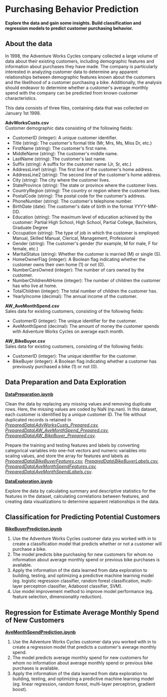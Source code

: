 # Purchasing Behavior Prediction

**Explore the data and gain some insights.  Build classification and regression models to predict customer purchasing behavior.**

## About the data

In 1998, the Adventure Works Cycles company collected a large volume of data about their existing customers, including demographic features and information about purchases they have made. The company is particularly interested in analyzing customer data to determine any apparent relationships between demographic features known about the customers and the likelihood of a customer purchasing a bike. 
Additionally, the analysis should endeavor to determine whether a customer's average monthly spend with the company can be predicted from known customer characteristics.

This data consists of three files, containing data that was collected on January 1st 1998.

**AdvWorksCusts.csv**   
Customer demographic data consisting of the following fields:

- CustomerID (integer): A unique customer identifier.
- Title (string): The customer's formal title (Mr, Mrs, Ms, Miss Dr, etc.)
- FirstName (string): The customer's first name. 
- MiddleName (string): The customer's middle name.
- LastName (string): The customer's last name.
- Suffix (string): A suffix for the customer name (Jr, Sr, etc.)
- AddressLine1 (string): The first line of the customer's home address.
- AddressLine2 (string): The second line of the customer's home address.
- City (string): The city where the customer lives.
- StateProvince (string): The state or province where the customer lives.
- CountryRegion (string): The country or region where the customer lives.
- PostalCode (string): The postal code for the customer's address.
- PhoneNumber (string): The customer's telephone number.
- BirthDate (date): The customer's date of birth in the format YYYY-MM-DD.
- Education (string): The maximum level of education achieved by the customer: Partial High School, High School, Partial College, Bachelors, Graduate Degree
- Occupation (string): The type of job in which the customer is employed: Manual, Skilled Manual, Clerical, Management, Professional
- Gender (string): The customer's gender (for example, M for male, F for female, etc.)
- MaritalStatus (string): Whether the customer is married (M) or single (S).
- HomeOwnerFlag (integer): A Boolean flag indicating whether the customer owns their own home (1) or not (0).
- NumberCarsOwned (integer): The number of cars owned by the customer.
- NumberChildrenAtHome (integer): The number of children the customer has who live at home.
- TotalChildren (integer): The total number of children the customer has.
- YearlyIncome (decimal): The annual income of the customer.

**AW_AveMonthSpend.csv**   
Sales data for existing customers, consisting of the following fields:
- CustomerID (integer): The unique identifier for the customer.
- AveMonthSpend (decimal): The amount of money the customer spends with Adventure Works Cycles on average each month.

**AW_BikeBuyer.csv**   
Sales data for existing customers, consisting of the following fields:
- CustomerID (integer): The unique identifier for the customer.
- BikeBuyer (integer): A Boolean flag indicating whether a customer has previously purchased a bike (1) or not (0).


## Data Preparation and Data Exploration
**[DataPreparation.ipynb](.\AdventureWorksCyclesPrediction\DataPreparation.ipynb)**   

Clean the data by replacing any missing values and removing duplicate rows. Here, the missing values are coded by NaN (np.nan).
In this dataset, each customer is identified by a unique customer ID. 
The file without duplicated records is retained in 
*[PreparedData\AdvWorksCusts_Prepared.csv](.\AdventureWorksCyclesPrediction\PreparedData\AdvWorksCusts_Prepared.csv), 
[PreparedData\AW_AveMonthSpend_Prepared.csv](.\AdventureWorksCyclesPrediction\PreparedData\AW_AveMonthSpend_Prepared.csv), 
[PreparedData\AW_BikeBuyer_Prepared.csv](.\AdventureWorksCyclesPrediction\PreparedData\AW_BikeBuyer_Prepared.csv)*.

Prepare the training and testing features and labels by converting categorical variables into one-hot vectors and numeric variables into scaling values, 
and store the array for features and labels as
*[PreparedData\BikeBuyerFeatures.csv](.\AdventureWorksCyclesPrediction\PreparedData\BikeBuyerFeatures.csv), 
[PreparedData\BikeBuyerLabels.csv](.\AdventureWorksCyclesPrediction\PreparedData\BikeBuyerLabels.csv), 
[PreparedData\AveMonthSpendFeatures.csv](.\AdventureWorksCyclesPrediction\PreparedData\AveMonthSpendFeatures.csv), 
[PreparedData\AveMonthSpendLabels.csv](.\AdventureWorksCyclesPrediction\PreparedData\AveMonthSpendLabels.csv)*.

**[DataExploration.ipynb](.\AdventureWorksCyclesPrediction\ModelImprovement\DataExploration.ipynb)**

Explore the data by calculating summary and descriptive statistics for the features in the dataset, 
calculating correlations between features, and creating data visualizations to determine apparent relationships in the data.


## Classification for Predicting Potential Customers
**[BikeBuyerPrediction.ipynb](.\AdventureWorksCyclesPrediction\BikeBuyerPrediction.ipynb)**

1. Use the Adventure Works Cycles customer data you worked with in to create a classification model that predicts whether or not a customer will purchase a bike. 
2. The model predicts bike purchasing for new customers for whom no information about average monthly spend or previous bike purchases is available.
3. Apply the information of the data learned from data exploration to building, testing, and optimizing a predictive machine learning model 
(eg. logistic regression classifier, random forest classification, multi-layer perceptron classifier, Adaboost classifier, SVM).
4. Use model improvement method to improve model performance (eg. feature selection, dimensionality reduction).

## Regression for Estimate Average Monthly Spend of New Customers

**[AveMonthSpendPrediction.ipynb](.\AdventureWorksCyclesPrediction\AveMonthSpendPrediction.ipynb)**

1. Use the Adventure Works Cycles customer data you worked with in to create a regression model that predicts a customer's average monthly spend. 
2. The model predicts average monthly spend for new customers for whom no information about average monthly spend or previous bike purchases is available.
3. Apply the information of the data learned from data exploration to building, testing, and optimizing a predictive machine learning model 
(eg. linear regression, random forest, multi-layer perceptron, gradient boost).
